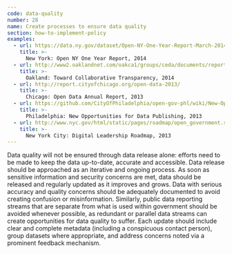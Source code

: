 ```yaml
---
code: data-quality
number: 28
name: Create processes to ensure data quality
section: how-to-implement-policy
examples:
  - url: https://data.ny.gov/dataset/Open-NY-One-Year-Report-March-2014/smp8-sauy
    title: >-
      New York: Open NY One Year Report, 2014
  - url: http://www2.oaklandnet.com/oakca1/groups/ceda/documents/report/oak044914.pdf
    title: >-
      Oakland: Toward Collaborative Transparency, 2014
  - url: http://report.cityofchicago.org/open-data-2013/
    title: >-
      Chicago: Open Data Annual Report, 2013
  - url: https://github.com/CityOfPhiladelphia/open-gov-phl/wiki/New-Opportunities-for-Data-Publishing
    title: >-
      Philadelphia: New Opportunities for Data Publishing, 2013
  - url: http://www.nyc.gov/html/static/pages/roadmap/open_government.shtml
    title: >-
      New York City: Digital Leadership Roadmap, 2013
---
```


<p>Data quality will not be ensured through data release alone: efforts need to be made to keep the data up-to-date, accurate and accessible. Data release should be approached as an iterative and ongoing process. As soon as sensitive information and security concerns are met, data should be released and regularly updated as it improves and grows. Data with serious accuracy and quality concerns should be adequately documented to avoid creating confusion or misinformation. Similarly, public data reporting streams that are separate from what is used within government should be avoided whenever possible, as redundant or parallel data streams can create opportunities for data quality to suffer. Each update should include clear and complete metadata (including a conspicuous contact person), group datasets where appropriate, and address concerns noted via a prominent feedback mechanism.</p>
